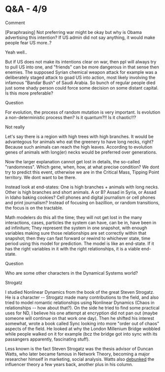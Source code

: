 # Q&A - 4/9

Comment

[Paraphrasing] Not preferring war might be okay but why is Obama
advertising this intention? If US admin did not say anything, it would
make people fear US more..?

Yeah well..

But  if US does not make its intentions clear on war, then ppl will always try to pull US into one, and "friends" can be more dangerous in that sense then enemies. The supposed Syrian chemical weapon attack for example was a deliberately staged attack to goad US into action,  most likely involving the infamous "Bandar Bush" of Saudi Arabia. So bunch of regular people died just some shady person could force some decision on some distant capital. Is this more preferable? 

Question

For evolution, the process of random mutation is very important. Is evolution a non-deterministic process then? Is it quantum?!! Is it chaotic!!? 

Not really

Let's say there is a region with high trees with high branches. It would be advantegous for animals who eat the greenery to have long necks, right? Because such animals can reach the high leaves. According to evolution genes of animals with long(er) necks would be preferred over generations. 

Now the larger explanation cannot get lost in details, the so-called "randomness". Which gene, when, how, at what precise condition? We dont try to predict this event, otherwise we are in the Critical Mass, Tipping Point territory. We dont want to be there.

Instead look at end-states: One is high branches + animals with long necks. Other is high branches and short animals. A or B? Assad in Syria,  or Assad in Idaho baking cookies? Cell phones and digital journalism or cell phones and print journalism? Instead of focusing on bazillion, or random  transitions, the focus is on the tractable. 

Math modelers do this all the time; they will not get lost in the many interactions,  cases,  particles the  system can have, can be in, have been in ad infinitum; They represent the system in one snapshot, with enough variables making sure those  relationships are set correctly within that snapshot; then they can fast forward or rewind to whichever state, time period using this model for prediction. The model is like an end-state. If it has  the right variables in it with the right relationships, it is a viable end-state. 

Question

Who are some other characters in the Dynamical Systems world?

Strogatz 

I studied Nonlinear Dynamics  from the book of the great Steven Strogatz. He is a character -- Strogatz  made many contributions to the field, and also tried to model romantic relationships using Nonlinear Dynamics (Chaos in relationships -- how about that?). On the side he tried to find some practical uses for ND, I believe his one attempt at encryption did not pan out (maybe someone will continue on that work one day). Then he shifted his interest somewhat, wrote a book called Sync looking into more "order out of chaos" aspects of the field. He looked at why the London Millenium Bridge wobbled while people walked on it for example (bcz the bridge got into sync with its passangers apparently, fascinating stuff).

Less known is the fact Steven Strogatz was the thesis advisor of
Duncan Watts, who later became famous in Network Theory, becoming a
major researcher himself in marketing, social analysis. Watts also
[debunked](http://www.fastcompany.com/641124/tipping-point-toast) the influencer theory a few years back, another plus in his
column.













